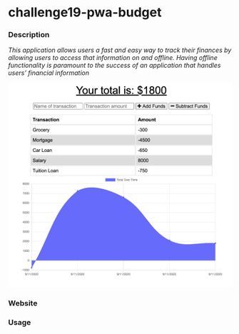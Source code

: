 # challenge19-pwa-budget

### Description

*This application allows users a fast and easy way to track their finances by allowing users to access that information on and offline. Having offline functionality is paramount to the success of an application that handles users’ financial information*

![](images/budget-tracker.png)

### Website



### Usage
